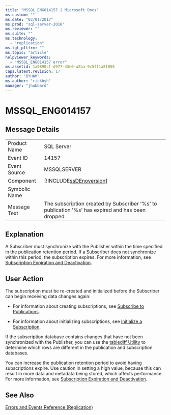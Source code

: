 ```yaml
---
title: "MSSQL_ENG014157 | Microsoft Docs"
ms.custom: ""
ms.date: "03/01/2017"
ms.prod: "sql-server-2016"
ms.reviewer: ""
ms.suite: ""
ms.technology: 
  - "replication"
ms.tgt_pltfrm: ""
ms.topic: "article"
helpviewer_keywords: 
  - "MSSQL_ENG014157 error"
ms.assetid: 1a0890cf-d977-43e0-a2ba-9c5ff1a8f856
caps.latest.revision: 17
author: "BYHAM"
ms.author: "rickbyh"
manager: "jhubbard"
---
```

# MSSQL_ENG014157
    
## Message Details  
  
|||  
|-|-|  
|Product Name|SQL Server|  
|Event ID|14157|  
|Event Source|MSSQLSERVER|  
|Component|[!INCLUDE[ssDEnoversion](../../includes/ssdenoversion-md.md)]|  
|Symbolic Name||  
|Message Text|The subscription created by Subscriber '%s' to publication '%s' has expired and has been dropped.|  
  
## Explanation  
 A Subscriber must synchronize with the Publisher within the time specified in the publication retention period. If a Subscriber does not synchronize within this period, the subscription expires. For more information, see [Subscription Expiration and Deactivation](../../relational-databases/replication/subscription-expiration-and-deactivation.md).  
  
## User Action  
 The subscription must be re-created and initialized before the Subscriber can begin receiving data changes again:  
  
-   For information about creating subscriptions, see [Subscribe to Publications](../../relational-databases/replication/subscribe-to-publications.md).  
  
-   For information about initializing subscriptions, see [Initialize a Subscription](../../relational-databases/replication/initialize-a-subscription.md).  
  
 If the subscription database contains changes that have not been synchronized with the Publisher, you can use the [tablediff Utility](../../tools/tablediff-utility.md) to determine which rows are different in the publication and subscription databases.  
  
 You can increase the publication retention period to avoid having subscriptions expire. Use caution in setting a high value, because this can result in more data and metadata being stored, which affects performance. For more information, see [Subscription Expiration and Deactivation](../../relational-databases/replication/subscription-expiration-and-deactivation.md).  
  
## See Also  
 [Errors and Events Reference &#40;Replication&#41;](../../relational-databases/replication/errors-and-events-reference-replication.md)  
  
  